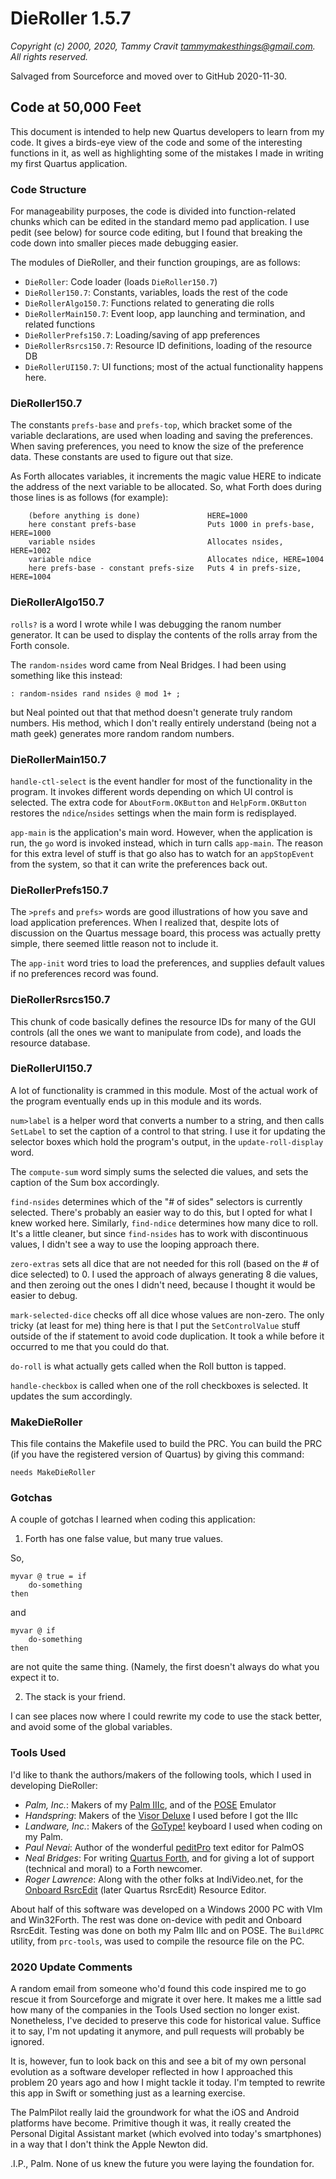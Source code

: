 # DieRoller 1.5.7

_Copyright (c) 2000, 2020, Tammy Cravit <tammymakesthings@gmail.com>._
_All rights reserved._

Salvaged from Sourceforce and moved over to GitHub 2020-11-30.

## Code at 50,000 Feet

This document is intended to help new Quartus developers to learn from
my code. It gives a birds-eye view of the code and some of the
interesting functions in it, as well as highlighting some of the
mistakes I made in writing my first Quartus application.

### Code Structure

For manageability purposes, the code is divided into function-related
chunks which can be edited in the standard memo pad application. I use
pedit (see below) for source code editing, but I found that breaking
the code down into smaller pieces made debugging easier.

The modules of DieRoller, and their function groupings, are as
follows:

- `DieRoller`: Code loader (loads `DieRoller150.7`)
- `DieRoller150.7`: Constants, variables, loads the rest of the code
- `DieRollerAlgo150.7`: Functions related to generating die rolls
- `DieRollerMain150.7`: Event loop, app launching and termination, and related functions
- `DieRollerPrefs150.7`: Loading/saving of app preferences
- `DieRollerRsrcs150.7`: Resource ID definitions, loading of the resource DB
- `DieRollerUI150.7`: UI functions; most of the actual functionality happens here.

### DieRoller150.7

The constants `prefs-base` and `prefs-top`, which bracket some of the variable
declarations, are used when loading and saving the preferences. When saving
preferences, you need to know the size of the preference data. These constants
are used to figure out that size.

As Forth allocates variables, it increments the magic value HERE to indicate
the address of the next variable to be allocated. So, what Forth does during
those lines is as follows (for example):

```
    (before anything is done)               HERE=1000
    here constant prefs-base                Puts 1000 in prefs-base, HERE=1000
    variable nsides                         Allocates nsides, HERE=1002
    variable ndice                          Allocates ndice, HERE=1004
    here prefs-base - constant prefs-size   Puts 4 in prefs-size, HERE=1004
```

### DieRollerAlgo150.7

`rolls?` is a word I wrote while I was debugging the ranom number generator. It
can be used to display the contents of the rolls array from the Forth console.

The `random-nsides` word came from Neal Bridges. I had been using something like
this instead:

```forth
: random-nsides rand nsides @ mod 1+ ;
```

but Neal pointed out that that method doesn't generate truly random
numbers. His method, which I don't really entirely understand (being not a
math geek) generates more random random numbers.

### DieRollerMain150.7

`handle-ctl-select` is the event handler for most of the functionality in the
program. It invokes different words depending on which UI control is
selected. The extra code for `AboutForm.OKButton` and `HelpForm.OKButton`
restores the `ndice`/`nsides` settings when the main form is redisplayed.

`app-main` is the application's main word. However, when the application is
run, the `go` word is invoked instead, which in turn calls `app-main`. The
reason for this extra level of stuff is that go also has to watch for an
`appStopEvent` from the system, so that it can write the preferences back out.

### DieRollerPrefs150.7

The `>prefs` and `prefs>` words are good illustrations of how you save and load
application preferences. When I realized that, despite lots of discussion on
the Quartus message board, this process was actually pretty simple, there
seemed little reason not to include it.

The `app-init` word tries to load the preferences, and supplies default values
if no preferences record was found.

### DieRollerRsrcs150.7

This chunk of code basically defines the resource IDs for many of the GUI
controls (all the ones we want to manipulate from code), and loads the
resource database.

### DieRollerUI150.7

A lot of functionality is crammed in this module. Most of the actual work of
the program eventually ends up in this module and its words.

`num>label` is a helper word that converts a number to a string, and then calls
`SetLabel` to set the caption of a control to that string. I use it for updating
the selector boxes which hold the program's output, in the `update-roll-display`
word.

The `compute-sum` word simply sums the selected die values, and sets the caption
of the Sum box accordingly.

`find-nsides` determines which of the "# of sides" selectors is currently
selected. There's probably an easier way to do this, but I opted for what I
knew worked here. Similarly, `find-ndice` determines how many dice to roll. It's
a little cleaner, but since `find-nsides` has to work with discontinuous values,
I didn't see a way to use the looping approach there.

`zero-extras` sets all dice that are not needed for this roll (based on the # of
dice selected) to 0. I used the approach of always generating 8 die values,
and then zeroing out the ones I didn't need, because I thought it would be
easier to debug.

`mark-selected-dice` checks off all dice whose values are non-zero. The only
tricky (at least for me) thing here is that I put the `SetControlValue` stuff
outside of the if statement to avoid code duplication. It took a while before
it occurred to me that you could do that.

`do-roll` is what actually gets called when the Roll button is tapped.

`handle-checkbox` is called when one of the roll checkboxes is selected. It
updates the sum accordingly.

### MakeDieRoller

This file contains the Makefile used to build the PRC. You can build the PRC
(if you have the registered version of Quartus) by giving this command:

```forth
needs MakeDieRoller
```

### Gotchas

A couple of gotchas I learned when coding this application:

1. Forth has one false value, but many true values.

So,

```forth
myvar @ true = if
    do-something
then
```
and

```forth
myvar @ if
    do-something
then
```

are not quite the same thing. (Namely, the first doesn't always do what you
expect it to.

2. The stack is your friend.

I can see places now where I could rewrite my code to use the stack better,
and avoid some of the global variables.

### Tools Used

I'd like to thank the authors/makers of the following tools, which I used
in developing DieRoller:

- *Palm, Inc.*: Makers of my 
  [Palm IIIc](https://en.wikipedia.org/wiki/Palm_IIIc),
  and of the [POSE](https://en.wikipedia.org/wiki/Palm_OS_Emulator) Emulator
- *Handspring*: Makers of the 
  [Visor Deluxe](https://en.wikipedia.org/wiki/Handspring_(company)#Visor_and_Visor_Deluxe) 
  I used before I got the IIIc
- *Landware, Inc.*: Makers of the 
  [GoType!](https://the-gadgeteer.com/1998/11/08/gotype_keyboard_review/) 
  keyboard I used when coding on my Palm.
- *Paul Nevai*: Author of the wonderful 
  [peditPro](https://people.math.osu.edu/nevai.1/PC/palm/) text editor for PalmOS
- *Neal Bridges*: For writing [Quartus Forth](http://quartus.net/palmsite.shtml), 
  and for giving a lot of support (technical and moral) to a Forth newcomer.
- *Roger Lawrence*: Along with the other folks at IndiVideo.net, for the
  [Onboard RsrcEdit](http://quartus.net/products/rsrcedit/) 
  (later Quartus RsrcEdit) Resource Editor.

About half of this software was developed on a Windows 2000 PC with VIm and
Win32Forth. The rest was done on-device with pedit and Onboard
RsrcEdit. Testing was done on both my Palm IIIc and on POSE. The `BuildPRC`
utility, from `prc-tools`, was used to compile the resource file on the PC.

### 2020 Update Comments

A random email from someone who'd found this code inspired me to go rescue it
from Sourceforge and migrate it over here. It makes me a little sad how many
of the companies in the Tools Used section no longer exist. Nonetheless, I've
decided to preserve this code for historical value. Suffice it to say, I'm not
updating it anymore, and pull requests will probably be ignored.

It is, however, fun to look back on this and see a bit of my own personal
evolution as a software developer reflected in how I approached this problem
20 years ago and how I might tackle it today. I'm tempted to rewrite this app
in Swift or something just as a learning exercise.

The PalmPilot really laid the groundwork for what the iOS and Android platforms
have become. Primitive though it was, it really created the Personal Digital
Assistant market (which evolved into today's smartphones) in a way that I don't
think the Apple Newton did. 

.I.P., Palm. None of us knew the future you were laying the foundation for.
